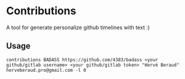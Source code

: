 # Contributions
A tool for generate personalize github timelines with text :)

## Usage
```shell
contributions BADASS https://github.com/4383/badass <your github/gitlab username> <your github/gitlab token> "Hervé Beraud" herveberaud.pro@gmail.com -l 0
```
